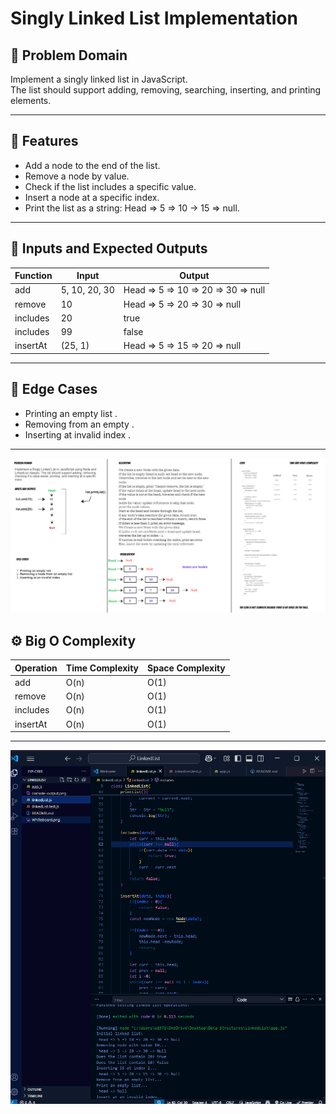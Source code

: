 


# Singly Linked List Implementation

## 🧠 Problem Domain

Implement a singly linked list in JavaScript.  
The list should support adding, removing, searching, inserting, and printing elements.

---

## 🧪 Features

- Add a node to the end of the list.
- Remove a node by value.
- Check if the list includes a specific value.
- Insert a node at a specific index.
- Print the list as a string: Head => 5 => 10 → 15 => null.

---

## 🔣 Inputs and Expected Outputs

| Function       | Input           | Output                      
|----------------|------------------|------------------------------
| add            | 5, 10, 20, 30   | Head => 5 => 10 => 20 => 30 => null   
| remove         | 10              | Head => 5 => 20 => 30 => null        
| includes       | 20              | true                        
| includes       | 99              | false                       
| insertAt       | (25, 1)         | Head => 5 => 15 => 20 => null   

---

## 🧪 Edge Cases

- Printing an empty list .
- Removing from an empty .
- Inserting at invalid index .

---

![Whiteboard](https://github.com/osamaaAlmahameed/challenges-and-data-structures./blob/e7d6ad22727c43da954b133390b53c3257c2459f/Linked-List-Implementation/Whiteboard.png?raw=true)

## ⚙️ Big O Complexity

| Operation   | Time Complexity | Space Complexity |
|-------------|------------------|-------------------|
| add         | O(n)             | O(1)              |
| remove      | O(n)             | O(1)              |
| includes    | O(n)             | O(1)              |
| insertAt    | O(n)             | O(1)              |

---

![output](https://github.com/osamaaAlmahameed/challenges-and-data-structures./raw/main/Linked-List-Implementation/console-output.png)
